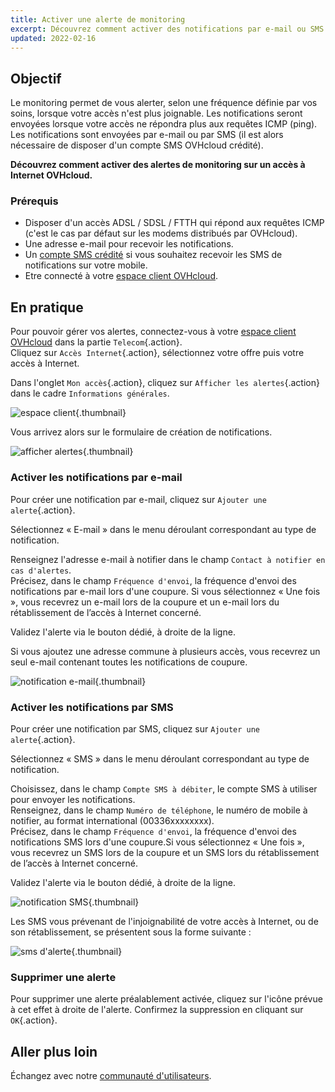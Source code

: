 ```yaml
---
title: Activer une alerte de monitoring
excerpt: Découvrez comment activer des notifications par e-mail ou SMS pour vous alerter en cas d'injoignabilité d'un accès à Internet
updated: 2022-02-16
---
```


## Objectif

Le monitoring permet de vous alerter, selon une fréquence définie par vos soins, lorsque votre accès n'est plus joignable. Les notifications seront envoyées lorsque votre accès ne répondra plus aux requêtes ICMP (ping).
Les notifications sont envoyées par e-mail ou par SMS (il est alors nécessaire de disposer d'un compte SMS OVHcloud crédité).

**Découvrez comment activer des alertes de monitoring sur un accès à Internet OVHcloud.**

### Prérequis

- Disposer d'un accès ADSL / SDSL / FTTH qui répond aux requêtes ICMP (c'est le cas par défaut sur les modems distribués par OVHcloud).
- Une adresse e-mail pour recevoir les notifications.
- Un [compte SMS crédité](https://www.ovhtelecom.fr/sms/) si vous souhaitez recevoir les SMS de notifications sur votre mobile.
- Etre connecté à votre [espace client OVHcloud](https://www.ovh.com/auth?onsuccess=https%3A%2F%2Fwww.ovhtelecom.fr%2Fmanager&ovhSubsidiary=fr).

## En pratique

Pour pouvoir gérer vos alertes, connectez-vous à votre [espace client OVHcloud](https://www.ovh.com/auth?onsuccess=https%3A%2F%2Fwww.ovhtelecom.fr%2Fmanager&ovhSubsidiary=fr) dans la partie `Telecom`{.action}. 
<br>Cliquez sur `Accès Internet`{.action}, sélectionnez votre offre puis votre accès à Internet.

Dans l'onglet `Mon accès`{.action}, cliquez sur `Afficher les alertes`{.action} dans le cadre `Informations générales`.

![espace client](images/espace-client-2022.png){.thumbnail}

Vous arrivez alors sur le formulaire de création de notifications.

![afficher alertes](images/xdsl-monitoring.png){.thumbnail}

### Activer les notifications par e-mail

Pour créer une notification par e-mail, cliquez sur `Ajouter une alerte`{.action}. 

Sélectionnez « E-mail » dans le menu déroulant correspondant au type de notification.

Renseignez l'adresse e-mail à notifier dans le champ `Contact à notifier en cas d'alertes`.
<br>Précisez, dans le champ `Fréquence d'envoi`, la fréquence d'envoi des notifications par e-mail lors d'une coupure. Si vous sélectionnez « Une fois », vous recevrez un e-mail lors de la coupure et un e-mail lors du rétablissement de l’accès à Internet concerné.

Validez l'alerte via le bouton dédié, à droite de la ligne.

Si vous ajoutez une adresse commune à plusieurs accès, vous recevrez un seul e-mail contenant toutes les notifications de coupure.

![notification e-mail](images/xdsl-monitoring-alerte.png){.thumbnail}

### Activer les notifications par SMS

Pour créer une notification par SMS, cliquez sur `Ajouter une alerte`{.action}.

Sélectionnez « SMS » dans le menu déroulant correspondant au type de notification. 

Choisissez, dans le champ `Compte SMS à débiter`, le compte SMS à utiliser pour envoyer les notifications. 
<br>Renseignez, dans le champ `Numéro de téléphone`, le numéro de mobile à notifier, au format international (00336xxxxxxxx).
<br>Précisez, dans le champ `Fréquence d'envoi`, la fréquence d'envoi des notifications SMS lors d'une coupure.Si vous sélectionnez « Une fois », vous recevrez un SMS lors de la coupure et un SMS lors du rétablissement de l’accès à Internet concerné.

Validez l'alerte via le bouton dédié, à droite de la ligne.

![notification SMS](images/xdsl-monitoring-alerte.png){.thumbnail}

Les SMS vous prévenant de l'injoignabilité de votre accès à Internet, ou de son rétablissement, se présentent sous la forme suivante :

![sms d'alerte](images/XDSL-monitoring-alertes-sms.png){.thumbnail}

### Supprimer une alerte

Pour supprimer une alerte préalablement activée, cliquez sur l'icône prévue à cet effet à droite de l'alerte. Confirmez la suppression en cliquant sur `OK`{.action}.

## Aller plus loin

Échangez avec notre [communauté d'utilisateurs](/links/community).
